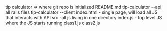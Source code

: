 tip calculator => where git repo is initialized
    README.md
    tip-calculator --api
        all rails files
    tip-calculator --client
        index.html - single page, will load all JS that interacts with API
        src -all js living in one directory
                    index.js - top level JS where the JS starts running
                    class1.js
                    class2.js
                    